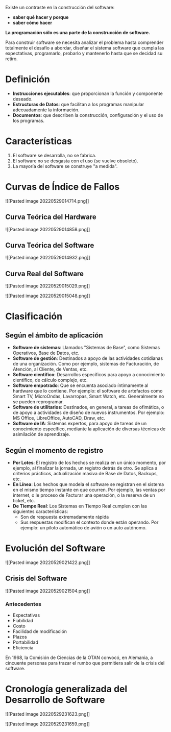 Existe un contraste en la construcción del software:
- **saber qué hacer y porque** 
- **saber cómo hacer**

**La programación sólo es una parte de la construcción de software.**

Para construir software se necesita analizar el problema hasta comprender totalmente el desafío a abordar, diseñar el sistema software que cumpla las expectativas, programarlo, probarlo y mantenerlo hasta que se decidad su retiro.

# Definición

- **Instrucciones ejecutables**: que proporcionan la función y componente deseado.
- **Estructuras de Datos**: que facilitan a los programas manipular adecuadamente la información.
- **Documentos**: que describen la construcción, configuración y el uso de los programas.

# Características
1. El software se desarrolla, no se fabrica.
2. El software no se desgasta con el uso (se vuelve obsoleto).
3. La mayoría del software se construye "a medida".

# Curvas de Índice de Fallos
![[Pasted image 20220529014714.png]]

## Curva Teórica del Hardware
![[Pasted image 20220529014858.png]]

## Curva Teórica del Software
![[Pasted image 20220529014932.png]]

## Curva Real del Software
![[Pasted image 20220529015029.png]]

![[Pasted image 20220529015048.png]]

# Clasificación
## Según el ámbito de aplicación
- **Software de sistemas**: Llamados "Sistemas de Base", como Sistemas Operativos, Base de Datos, etc.
- **Software de gestión**: Destinados a apoyo de las actividades cotidianas de una organización. Como por ejemplo, sistemas de Facturación, de Atención, al Cliente, de Ventas, etc.
- **Software científico**: Desarrollos específicos para apoyo a conocimiento científico, de cálculo complejo, etc.
- **Software empotrado**: Que se encuenta asociado íntimamente al hardware que lo contiene. Por ejemplo: el software de artefactos como Smart TV, MicroOndas, Lavarropas, Smart Watch, etc. Generalmente no se pueden reprogramar.
- **Software de utilitarios**: Destinados, en general, a tareas de ofimática, o de apoyo a actividades de diseño de nuevos instrumentos. Por ejemplo: MS Office, LibreOffice, AutoCAD, Draw, etc.
- **Software de IA**: Sistemas expertos, para apoyo de tareas de un conocimiento específico, mediante la aplicación de diversas técnicas de asimilación de aprendizaje.

## Según el momento de registro
- **Por Lotes**: El registro de los hechos se realiza en un único momento, por ejemplo, al finalizar la jornada, un registro detrás de otro. Se aplica a criterios prácticos, actualización masiva de Base de Datos, Backups, etc.
- **En Línea**: Los hechos que modela el software se registran en el sistema en el mismo tiempo instante en que ocurren. Por ejemplo, las ventas por internet, o le proceso de Facturar una operación, o la reserva de un ticket, etc.
- **De Tiempo Real**: Los Sistemas en Tiempo Real cumplen con las siguientes características:
	- Son de respuesta extremadamente rápida
	- Sus respuestas modifican el contexto donde están operando.
	Por ejemplo: un piloto automático de avión o un auto autónomo.


# Evolución del Software
![[Pasted image 20220529021422.png]]

## Crisis del Software
![[Pasted image 20220529021504.png]]
### Antecedentes
- Expectativas
- Fiabilidad
- Costo
- Facilidad de modificación
- Plazos
- Portabilidad
- Eficiencia

En 1968, la Comisión de Ciencias de la OTAN convocó, en Alemania, a cincuente personas para trazar el rumbo que permitiera salir de la crisis del software.

# Cronología generalizada del Desarrollo de Software
![[Pasted image 20220529231623.png]]

![[Pasted image 20220529231659.png]]

